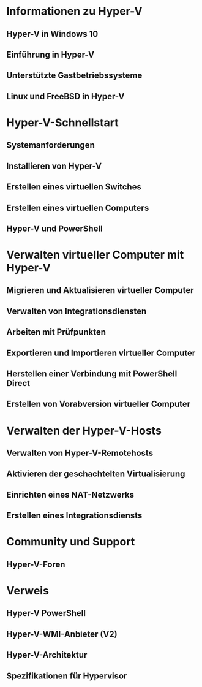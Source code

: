# Informationen zu Hyper-V

## <g id="1CapsExtId1" ctype="x-link"><g id="1CapsExtId2" ctype="x-linkText">Hyper-V in Windows 10</g><g id="1CapsExtId3" ctype="x-title"></g></g>

## <g id="1CapsExtId1" ctype="x-link"><g id="1CapsExtId2" ctype="x-linkText">Einführung in Hyper-V</g><g id="1CapsExtId3" ctype="x-title"></g></g>

## <g id="1CapsExtId1" ctype="x-link"><g id="1CapsExtId2" ctype="x-linkText">Unterstützte Gastbetriebssysteme</g><g id="1CapsExtId3" ctype="x-title"></g></g>

## <g id="1CapsExtId1" ctype="x-link"><g id="1CapsExtId2" ctype="x-linkText">Linux und FreeBSD in Hyper-V</g><g id="1CapsExtId3" ctype="x-title"></g></g>

# Hyper-V-Schnellstart

## <g id="1CapsExtId1" ctype="x-link"><g id="1CapsExtId2" ctype="x-linkText">Systemanforderungen</g><g id="1CapsExtId3" ctype="x-title"></g></g>

## <g id="1CapsExtId1" ctype="x-link"><g id="1CapsExtId2" ctype="x-linkText">Installieren von Hyper-V</g><g id="1CapsExtId3" ctype="x-title"></g></g>

## <g id="1CapsExtId1" ctype="x-link"><g id="1CapsExtId2" ctype="x-linkText">Erstellen eines virtuellen Switches</g><g id="1CapsExtId3" ctype="x-title"></g></g>

## <g id="1CapsExtId1" ctype="x-link"><g id="1CapsExtId2" ctype="x-linkText">Erstellen eines virtuellen Computers</g><g id="1CapsExtId3" ctype="x-title"></g></g>

## <g id="1CapsExtId1" ctype="x-link"><g id="1CapsExtId2" ctype="x-linkText">Hyper-V und PowerShell</g><g id="1CapsExtId3" ctype="x-title"></g></g>

# Verwalten virtueller Computer mit Hyper-V

## <g id="1CapsExtId1" ctype="x-link"><g id="1CapsExtId2" ctype="x-linkText">Migrieren und Aktualisieren virtueller Computer</g><g id="1CapsExtId3" ctype="x-title"></g></g>

## <g id="1CapsExtId1" ctype="x-link"><g id="1CapsExtId2" ctype="x-linkText">Verwalten von Integrationsdiensten</g><g id="1CapsExtId3" ctype="x-title"></g></g>

## <g id="1CapsExtId1" ctype="x-link"><g id="1CapsExtId2" ctype="x-linkText">Arbeiten mit Prüfpunkten</g><g id="1CapsExtId3" ctype="x-title"></g></g>

## <g id="1CapsExtId1" ctype="x-link"><g id="1CapsExtId2" ctype="x-linkText">Exportieren und Importieren virtueller Computer</g><g id="1CapsExtId3" ctype="x-title"></g></g>

## <g id="1CapsExtId1" ctype="x-link"><g id="1CapsExtId2" ctype="x-linkText">Herstellen einer Verbindung mit PowerShell Direct</g><g id="1CapsExtId3" ctype="x-title"></g></g>

## <g id="1CapsExtId1" ctype="x-link"><g id="1CapsExtId2" ctype="x-linkText">Erstellen von Vorabversion virtueller Computer</g><g id="1CapsExtId3" ctype="x-title"></g></g>

# Verwalten der Hyper-V-Hosts

## <g id="1CapsExtId1" ctype="x-link"><g id="1CapsExtId2" ctype="x-linkText">Verwalten von Hyper-V-Remotehosts</g><g id="1CapsExtId3" ctype="x-title"></g></g>

## <g id="1CapsExtId1" ctype="x-link"><g id="1CapsExtId2" ctype="x-linkText">Aktivieren der geschachtelten Virtualisierung</g><g id="1CapsExtId3" ctype="x-title"></g></g>

## <g id="1CapsExtId1" ctype="x-link"><g id="1CapsExtId2" ctype="x-linkText">Einrichten eines NAT-Netzwerks</g><g id="1CapsExtId3" ctype="x-title"></g></g>

## <g id="1CapsExtId1" ctype="x-link"><g id="1CapsExtId2" ctype="x-linkText">Erstellen eines Integrationsdiensts</g><g id="1CapsExtId3" ctype="x-title"></g></g>

# Community und Support

## <g id="1CapsExtId1" ctype="x-link"><g id="1CapsExtId2" ctype="x-linkText">Hyper-V-Foren</g><g id="1CapsExtId3" ctype="x-title"></g></g>

# Verweis

## <g id="1CapsExtId1" ctype="x-link"><g id="1CapsExtId2" ctype="x-linkText">Hyper-V PowerShell</g><g id="1CapsExtId3" ctype="x-title"></g></g>

## <g id="1CapsExtId1" ctype="x-link"><g id="1CapsExtId2" ctype="x-linkText">Hyper-V-WMI-Anbieter (V2)</g><g id="1CapsExtId3" ctype="x-title"></g></g>

## <g id="1CapsExtId1" ctype="x-link"><g id="1CapsExtId2" ctype="x-linkText">Hyper-V-Architektur</g><g id="1CapsExtId3" ctype="x-title"></g></g>

## <g id="1CapsExtId1" ctype="x-link"><g id="1CapsExtId2" ctype="x-linkText">Spezifikationen für Hypervisor</g><g id="1CapsExtId3" ctype="x-title"></g></g>




<!--HONumber=May16_HO1-->


